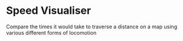 # Speed Visualiser
 Compare the times it would take to traverse a distance on a map using various different forms of locomotion
